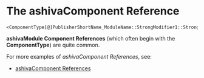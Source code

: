 # The ashivaComponent Reference

```
<ComponentType[@]PublisherShortName_ModuleName::StrongModifier1::StrongModifier2#LightMod1#LightMod2>
```

**ashivaModule Component References** (which often begin with the **ComponentType**) are quite common.

For more examples of *ashivaComponent References*, see:

 - [ashivaComponent References](https://github.com/RouninMedia/ashiva-Namespacing/blob/master/ashiva-component-reference/ashiva-component-references.md)
